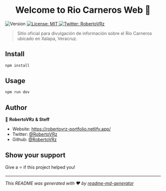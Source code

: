 <h1 align="center">Welcome to Rio Carneros Web 👋</h1>
<p>
  <img alt="Version" src="https://img.shields.io/badge/version-1.0.0-blue.svg?cacheSeconds=2592000" />
  <a href="#" target="_blank">
    <img alt="License: MIT" src="https://img.shields.io/badge/License-MIT-yellow.svg" />
  </a>
  <a href="https://twitter.com/RobertoVRz" target="_blank">
    <img alt="Twitter: RobertoVRz" src="https://img.shields.io/twitter/follow/RobertoVRz.svg?style=social" />
  </a>
</p>

> Sitio oficial para divulgación de información sobre el Río Carneros ubicado en Xalapa, Veracruz.

## Install

```sh
npm install
```

## Usage

```sh
npm run dev
```

## Author

👤 **RobertoVRz & Steff**

* Website: https://robertovrz-portfolio.netlify.app/
* Twitter: [@RobertoVRz](https://twitter.com/RobertoVRz)
* Github: [@RobertoVRz](https://github.com/RobertoVRz)

## Show your support

Give a ⭐️ if this project helped you!

***
_This README was generated with ❤️ by [readme-md-generator](https://github.com/kefranabg/readme-md-generator)_
